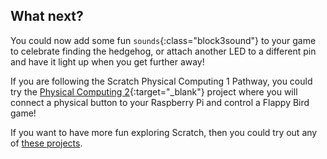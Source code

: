 ## What next?
You could now add some fun `sounds`{:class="block3sound"} to your game to celebrate finding the hedgehog, or attach another LED to a different pin and have it light up when you get further away!

If you are following the Scratch Physical Computing 1 Pathway, you could try the [Physical Computing 2](https://projects.raspberrypi.org/en/projects/motor-robot-buggy-scratch){:target="_blank"} project where you will connect a physical button to your Raspberry Pi and control a Flappy Bird game!

If you want to have more fun exploring Scratch, then you could try out any of [these projects](https://projects.raspberrypi.org/en/projects?software%5B%5D=scratch&curriculum%5B%5D=%201).
